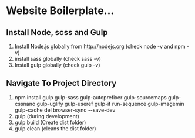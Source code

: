 # Website Boilerplate...

## Install Node, scss and Gulp
1. Install Node.js globally from http://nodejs.org (check node -v and npm -v)
2. install sass globally (check sass -v)
2. Install gulp globally (check gulp -v)

## Navigate To Project Directory
1. npm install gulp gulp-sass gulp-autoprefixer gulp-sourcemaps gulp-cssnano gulp-uglify gulp-useref gulp-if run-sequence gulp-imagemin gulp-cache del browser-sync --save-dev
2. gulp (during development)
3. gulp build (Create dist folder)
4. gulp clean (cleans the dist folder)